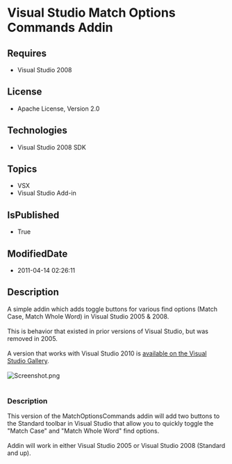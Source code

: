 # Visual Studio Match Options Commands Addin
## Requires
* Visual Studio 2008
## License
* Apache License, Version 2.0
## Technologies
* Visual Studio 2008 SDK
## Topics
* VSX
* Visual Studio Add-in
## IsPublished
* True
## ModifiedDate
* 2011-04-14 02:26:11
## Description

<p>A simple addin which adds toggle buttons for various find options (Match Case, Match Whole Word) in Visual Studio 2005 &amp; 2008.<br>
<br>
This is behavior that existed in prior versions of Visual Studio, but was removed in 2005.
<br>
<br>
A version that works with Visual Studio 2010 is <a class="externalLink" href="http://visualstudiogallery.msdn.microsoft.com/en-us/2b40d661-4e55-4716-a383-368d86dad674">
available on the Visual Studio Gallery</a>. <br>
<br>
<img src="http://archive.msdn.microsoft.com/Project/Download/FileDownload.aspx?ProjectName=vsmatchoptions&DownloadId=1297" alt="Screenshot.png"><br>
<br>
</p>
<div class="Description" id="ctl00_ctl00_Content_TabContentPanel_Content_ReleaseDescriptionPanel">
<h3 class="Header">Description</h3>
<div class="WikiContent">
<div class="wikidoc">This version of the MatchOptionsCommands addin will add two buttons to the Standard toolbar in Visual Studio that allow you to quickly toggle the &quot;Match Case&quot; and &quot;Match Whole Word&quot; find options.<br>
<br>
Addin will work in either Visual Studio 2005 or Visual Studio 2008 (Standard and up).</div>
</div>
</div>
